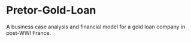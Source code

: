 # Pretor-Gold-Loan
A business case analysis and financial model for a gold loan company in post-WWI France.
